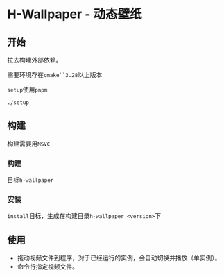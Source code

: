# H-Wallpaper - 动态壁纸

## 开始

拉去构建外部依赖。

需要环境存在`cmake``3.28`以上版本

`setup`使用`pnpm`

```shell
./setup
```

## 构建

构建需要用`MSVC`

### 构建

目标`h-wallpaper`

### 安装

`install`目标，生成在构建目录`h-wallpaper <version>`下

## 使用

- 拖动视频文件到程序，对于已经运行的实例，会自动切换并播放（单实例）。
- 命令行指定视频文件。
